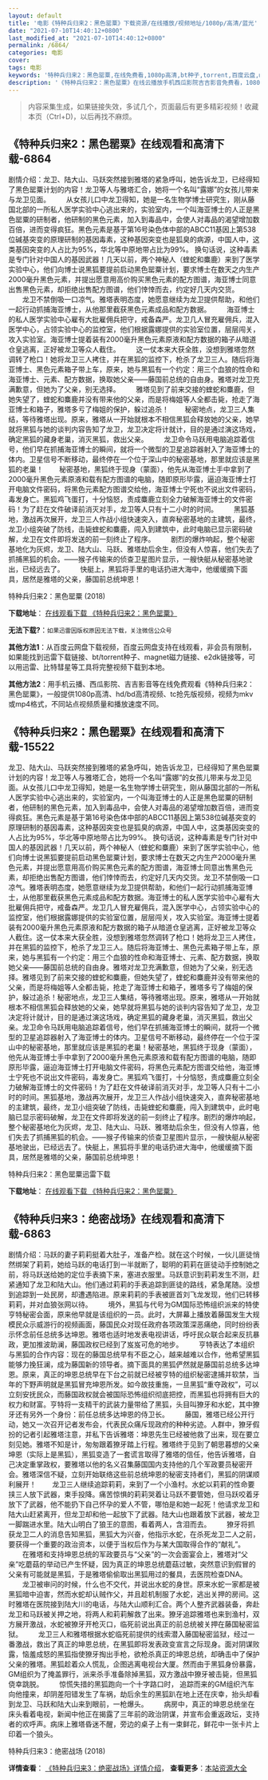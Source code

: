 ```yaml
---
layout: default
title: '电影《特种兵归来2：黑色罂粟》下载资源/在线播放/视频地址/1080p/高清/蓝光'
date: "2021-07-10T14:40:12+0800"
last_modified_at: "2021-07-10T14:40:12+0800"
permalink: /6864/
categories: 电影
cover:
tags: 电影
keywords: '特种兵归来2：黑色罂粟,在线免费看,1080p高清,bt种子,torrent,百度云盘,magnet,磁力链,迅雷下载资源'
description: '《特种兵归来2：黑色罂粟》在线云播放手机西瓜影院吉吉影音免费看，1080p高清bd/hd未删减完整版和tc抢先枪版，mkv/mp4格式，附带bt/torrent种子、magnet/磁力链、百度云盘、网盘资源迅雷下载链接'
---
```


>内容采集生成，如果链接失效，多试几个，页面最后有更多精彩视频！收藏本页（Ctrl+D)，以后再找不麻烦。


## 《特种兵归来2：黑色罂粟》在线观看和高清下载-6864

剧情介绍：龙卫、陆大山、马跃突然接到雅塔的紧急呼叫，她告诉龙卫，已经得知了黑色罂粟计划的内容！龙卫等人与雅塔汇合，她将一个名叫“露娜”的女孩儿带来与龙卫见面。 　　从女孩儿口中龙卫得知，她是一名生物学博士研究生，刚从藤国北部的一所私人医学实验中心逃出来的，实验室内，一个叫海亚博士的人正是黑色罂粟的研制者，他研制的黑色元素，加入到毒品中，会使人对毒品的渴望增加数百倍，进而变得疯狂。黑色元素是基于第16号染色体中部的ABCC11基因上第538位碱基突变的原理研制的基因毒素，这种基因突变也是狐臭的病源，中国人中，这类基因突变的人占比为95%，华北等中原地带占比为99%。 换句话说，这种毒素是专门针对中国人的基因武器！几天以前，两个神秘人（蝰蛇和麋鹿）来到了医学实验中心，他们向博士说黑狐要提前启动黑色罂粟计划，要求博士在数天之内生产2000毫升黑色元素，并提出愿意用高价购买黑色元素的配方图谱，海亚博士同意出售黑色元素，却拒绝出售配方图谱，他们悻悻而去，约定好几天内交货。 　　龙卫不禁倒吸一口凉气。雅塔表明态度，她愿意继续为龙卫提供帮助，和他们一起行动抓捕海亚博士，从他那里截获黑色元素成品和配方数据。 　　海亚博士的私人医学实验中心雇有大批雇佣兵把守，戒备森严。龙卫几人冒充雇佣兵，混入医学中心，占领实验中心的监控室，他们根据露娜提供的实验室位置，层层闯关，攻入实验室。海亚博士提着装有2000毫升黑色元素原液和配方数据的箱子从暗道仓皇逃离，正好被龙卫等众人截住。 　　这一仗本来大获全胜，没想到雅塔忽然调转了枪口！她将龙卫三人拷住，并在黑狐的监控下，枪杀了龙卫三人。随后将海亚博士、黑色元素箱子带上车，原来，她与黑狐有一个约定：用三个血狼的性命和海亚博士、元素、配方数据，换取她父亲——藤国前总统的自由身。雅塔对龙卫充满歉意，但她为了父亲，别无选择。 　　雅塔见到了前来交接的蝰蛇和麋鹿，但她失望了，蝰蛇和麋鹿并没有带来他的父亲，而是将梅姐等人全都击毙，抢走了海亚博士和箱子，雅塔多亏了梅姐的保护，躲过追杀！ 　　秘密地点，龙卫三人集结，等待雅塔出现。原来，雅塔从一开始就根本不相信黑狐会释放她的父亲，她早就将黑狐与她的谈判内容告知了龙卫，龙卫决定将计就计，目的是通过演这场戏，确定黑狐的藏身老巢，消灭黑狐，救出父亲。 　　龙卫命令马跃用电脑追踪着信号，他们早在抓捕海亚博士的瞬间，就将一个微型的卫星追踪器射入了海亚博士的体内。卫星信号不断移动，最终停在一个位于深山中的秘密基地，那里就应该是黑狐的老巢！ 　　秘密基地，黑狐终于现身（蒙面），他先从海亚博士手中拿到了2000毫升黑色元素原液和载有配方图谱的电脑，随即原形毕露，逼迫海亚博士打开电脑文件密码，将黑色元素配方图谱交给他，海亚博士宁死也不说出文件密码，毒发身亡。黑狐鸡飞蛋打，十分恼怒，责成麋鹿立刻全力破解海亚博士的文件密码！为了赶在文件破译前消灭对手，龙卫等人只有十二小时的时间。 　　黑狐基地，激战再次展开，龙卫三人作战小组快速突入，直奔秘密基地的主建筑，最终，龙卫小组突破了防线，击毙蝰蛇和麋鹿，闯入到建筑中，此时电脑已显示密码破解，龙卫在文件即将发送的前一刻终止了程序。 　　剧烈的爆炸响起，整个秘密基地化为灰烬，龙卫、陆大山、马跃、雅塔劫后余生，但没有人惊喜，他们失去了抓捕黑狐的机会。——猴子传输来的侦查卫星图片显示，一艘快艇从秘密基地驶出，已经远去了。 　　快艇上，黑狐将手里的电话扔进大海中，他缓缓摘下面具，居然是雅塔的父亲，藤国前总统坤恩！


特种兵归来2：黑色罂粟 (2018)

**下载地址**： [在线观看下载 《特种兵归来2：黑色罂粟》](https://www.btbtdy.me/btdy/dy14169.html) 


**无法下载?**：`如果迅雷因版权原因无法下载，关注微信公众号 `

**其他方法1**：从百度云网盘下载视频，百度云网盘支持在线观看，非会员有限制，如果能找到迅雷下载链接、bt/torrent种子、magnet磁力链接、e2dk链接等，可以用迅雷、比特彗星等工具将完整视频下载到本地。

**其他方法2**：用手机云播、西瓜影院、吉吉影音等在线免费观看《特种兵归来2：黑色罂粟》，一般提供1080p高清、hd/bd高清视频、tc抢先版视频，视频为mkv或mp4格式，不同站点视频质量和播放速度不同。


## 《特种兵归来2：黑色罂粟》在线观看和高清下载-15522

龙卫、陆大山、马跃突然接到雅塔的紧急呼叫，她告诉龙卫，已经得知了黑色罂粟计划的内容！龙卫等人与雅塔汇合，她将一个名叫“露娜”的女孩儿带来与龙卫见面。从女孩儿口中龙卫得知，她是一名生物学博士研究生，刚从藤国北部的一所私人医学实验中心逃出来的，实验室内，一个叫海亚博士的人正是黑色罂粟的研制者，他研制的黑色元素，加入到毒品中，会使人对毒品的渴望增加数百倍，进而变得疯狂。黑色元素是基于第16号染色体中部的ABCC11基因上第538位碱基突变的原理研制的基因毒素，这种基因突变也是狐臭的病源，中国人中，这类基因突变的人占比为95%，华北等中原地带占比为99%。 换句话说，这种毒素是专门针对中国人的基因武器！几天以前，两个神秘人（蝰蛇和麋鹿）来到了医学实验中心，他们向博士说黑狐要提前启动黑色罂粟计划，要求博士在数天之内生产2000毫升黑色元素，并提出愿意用高价购买黑色元素的配方图谱，海亚博士同意出售黑色元素，却拒绝出售配方图谱，他们悻悻而去，约定好几天内交货。龙卫不禁倒吸一口凉气。雅塔表明态度，她愿意继续为龙卫提供帮助，和他们一起行动抓捕海亚博士，从他那里截获黑色元素成品和配方数据。海亚博士的私人医学实验中心雇有大批雇佣兵把守，戒备森严。龙卫几人冒充雇佣兵，混入医学中心，占领实验中心的监控室，他们根据露娜提供的实验室位置，层层闯关，攻入实验室。海亚博士提着装有2000毫升黑色元素原液和配方数据的箱子从暗道仓皇逃离，正好被龙卫等众人截住。这一仗本来大获全胜，没想到雅塔忽然调转了枪口！她将龙卫三人拷住，并在黑狐的监控下，枪杀了龙卫三人。随后将海亚博士、黑色元素箱子带上车，原来，她与黑狐有一个约定：用三个血狼的性命和海亚博士、元素、配方数据，换取她父亲——藤国前总统的自由身。雅塔对龙卫充满歉意，但她为了父亲，别无选择。雅塔见到了前来交接的蝰蛇和麋鹿，但她失望了，蝰蛇和麋鹿并没有带来他的父亲，而是将梅姐等人全都击毙，抢走了海亚博士和箱子，雅塔多亏了梅姐的保护，躲过追杀！秘密地点，龙卫三人集结，等待雅塔出现。原来，雅塔从一开始就根本不相信黑狐会释放她的父亲，她早就将黑狐与她的谈判内容告知了龙卫，龙卫决定将计就计，目的是通过演这场戏，确定黑狐的藏身老巢，消灭黑狐，救出父亲。龙卫命令马跃用电脑追踪着信号，他们早在抓捕海亚博士的瞬间，就将一个微型的卫星追踪器射入了海亚博士的体内。卫星信号不断移动，最终停在一个位于深山中的秘密基地，那里就应该是黑狐的老巢！秘密基地，黑狐终于现身（蒙面），他先从海亚博士手中拿到了2000毫升黑色元素原液和载有配方图谱的电脑，随即原形毕露，逼迫海亚博士打开电脑文件密码，将黑色元素配方图谱交给他，海亚博士宁死也不说出文件密码，毒发身亡。黑狐鸡飞蛋打，十分恼怒，责成麋鹿立刻全力破解海亚博士的文件密码！为了赶在文件破译前消灭对手，龙卫等人只有十二小时的时间。黑狐基地，激战再次展开，龙卫三人作战小组快速突入，直奔秘密基地的主建筑，最终，龙卫小组突破了防线，击毙蝰蛇和麋鹿，闯入到建筑中，此时电脑已显示密码破解，龙卫在文件即将发送的前一刻终止了程序。剧烈的爆炸响起，整个秘密基地化为灰烬，龙卫、陆大山、马跃、雅塔劫后余生，但没有人惊喜，他们失去了抓捕黑狐的机会。——猴子传输来的侦查卫星图片显示，一艘快艇从秘密基地驶出，已经远去了。快艇上，黑狐将手里的电话扔进大海中，他缓缓摘下面具，居然是雅塔的父亲，藤国前总统坤恩！


特种兵归来2：黑色罂粟迅雷下载

**下载地址**： [在线观看下载 《特种兵归来2：黑色罂粟》](https://www.993dy.com//vod-detail-id-33967.html) 


## 《特种兵归来3：绝密战场》在线观看和高清下载-6863

剧情介绍：马跃的妻子莉莉挺着大肚子，准备产检。就在这个时候，一伙儿匪徒悄然绑架了莉莉，她给马跃的电话打到一半就断了，聪明的莉莉在匪徒动手控制她之前，将马跃送给她的定位手表摘下来，塞进衣服里。马跃意识到莉莉发生不测，赶紧通知了龙卫和陆大山。他们通过莉莉的手表追踪到匪徒的路线，紧急尾随。没想到追踪到一处民房，却遭遇陷进。原来莉莉的手表被匪首刘飞龙发现，他们已转移莉莉，并对血狼张网以待。 　　境外，黑狐与代号为GM国际恐怖组织派来的特使亨特秘密会面，原来他早就是该组织的一员。此时，大屏幕上播放着藤国发生大规模民众示威游行的视频画面，藤国民众对现任政府各项政策深恶痛绝，同时纷纷表示怀念前任总统多达坤恩。雅塔也适时地发表电视讲话，呼吁民众联合起来反抗暴政，更加推波助澜，藤国政权已经到了岌岌可危的地步。 　　亨特表达了本组织与黑狐的合作内容：现在的藤国总统早有不臣之心，越来越难以合作，他希望黑狐能够力挽狂澜，成为藤国新的领导者。摘下面具的黑狐俨然就是藤国前总统多达坤恩。原来，真正的坤恩总统早在下台之前就已经被亨特的组织秘密逮捕并软禁，当年的下野声明就是黑狐冒充坤恩所发。如今故技重施，一旦黑狐“重夺政权”，可以立刻安抚民众，而藤国政权就会被国际恐怖组织彻底把控，而黑狐也将拥有巨大的权力和财富。亨特将一支精干的武装力量带给了黑狐，头目叫獠牙和水蛇，其中獠牙还有另外一个身份：前任总统多达坤恩的侍卫长。 　　藤国，雅塔已经公开行动，她又一次召开记者发布会，代表民众痛斥现政府的种种劣迹。人群中，獠牙假扮的记者引起雅塔注意，并私下告诉雅塔：坤恩先生已经被他救了出来，现在要立刻见她。雅塔不知是计，匆匆跟着獠牙踏上行程。雅塔终于见到了朝思暮想的父亲坤恩（实际上是黑狐），黑狐变造了一套谎言取得了雅塔的信任，他告诉雅塔，自己决定重掌政权，要雅塔以他的名义召集藤国国内支持他的几个军政要员秘密开会。雅塔深信不疑，立刻开始联络这些前总统坤恩的秘密支持者们，黑狐的阴谋顺利展开！ 　　龙卫三人继续追踪莉莉，来到了一个小渔村。水蛇以莉莉的性命要挟三人放下武器，束手投降。痛苦惊惧的莉莉哭着让马跃不要管她，但马跃咬着牙放下了武器，他不能扔下自己怀孕的爱人不管，哪怕是和她一起死！他请求龙卫和陆大山赶紧离开，但龙卫却和他一起放下了武器。陆大山也跟着放下武器，被龙卫一脚踹进水里。陆大山明白了狼王的意图，看着两人，含泪而去。 　　獠牙将抓获龙卫二人的消息告知黑狐，黑狐大为兴奋，他指示水蛇，在杀死龙卫二人之前，要获得一个重要的政治资本，以便于当权后作为与某大国取得合作的“献礼”。 　　在雅塔和支持坤恩总统的军政要员与“父亲”的一次会面宴会上，雅塔对“父亲”吃蘑菇的举动已产生怀疑，因为真正的坤恩总统蘑菇过敏，突然意识到假冒的父亲有可能就是黑狐，于是雅塔偷偷取出黑狐用过的餐具，去医院检查DNA。 　　龙卫被审问的时候，什么也不交代，并说出水蛇的身世。原来水蛇一家都是被黑狐暗中迫害，然而水蛇却认贼作父，并且趁机制服了水蛇，逃出关押的房间。这时雅塔在医院接到陆大川的电话，与陆大山顺利汇合。两个人整齐武器装备，奔赴龙卫和马跃被关押之地，将两人和莉莉解救了出来。獠牙追踪雅塔也来到渔村，双方展开激战，水蛇被獠牙开枪灭口，临死前说出真正的前总统被关押在藤国秘密监狱。 　　龙卫三人和雅塔根据水蛇临死前提供的线索潜入藤国秘密监狱，经过一番激战，救出了真正的坤恩总统，在黑狐即将发表政变宣言之际现身。面对阴谋败露，恼羞成怒的黑狐指使獠牙掏出手枪，欲枪杀真正的坤恩总统，却确击中了保护父亲的雅塔。黑狐趁着众人慌乱，企图逃离电视台大厦。然而由于黑狐身份暴露，GM组织为了掩盖罪行，派来杀手准备除掉黑狐，双方激战中獠牙被击毙，但黑狐侥幸跳脱。 　　惊慌失措的黑狐跑向一个十字路口时， 追踪而来的GM组织汽车向他撞来，却阴差阳错发生了车祸，劫后余生的黑狐趴在地上还在庆幸，抬头却看到龙卫、马跃和陆大山来到眼前，一枪爆头。 　　病房中，真正的坤恩总统坐在床头看着电视，新闻中他正在揭露了三年前的政治阴谋，并宣布会重返政坛，支持者的欢呼声。病床上雅塔昏迷不醒，旁边的桌子上有一束鲜花，鲜花中一张卡片上印着一个狼头。


特种兵归来3：绝密战场 (2018)

**详情查看**： [《特种兵归来3：绝密战场》详情介绍](/movie/6863/)， **查看更多**：[本站资源大全](/movie/t/all/)

